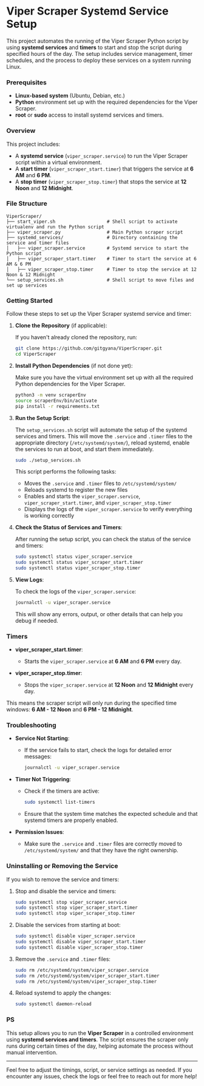 # Viper Scraper Systemd Service Setup

This project automates the running of the Viper Scraper Python script by using **systemd services** and **timers** to start and stop the script during specified hours of the day. The setup includes service management, timer schedules, and the process to deploy these services on a system running Linux.

### Prerequisites

* **Linux-based system** (Ubuntu, Debian, etc.)
* **Python** environment set up with the required dependencies for the Viper Scraper.
* **root** or **sudo** access to install systemd services and timers.

### Overview

This project includes:

* A **systemd service** (`viper_scraper.service`) to run the Viper Scraper script within a virtual environment.
* A **start timer** (`viper_scraper_start.timer`) that triggers the service at **6 AM** and **6 PM**.
* A **stop timer** (`viper_scraper_stop.timer`) that stops the service at **12 Noon** and **12 Midnight**.

### File Structure

```plaintext
ViperScraper/
├── start_viper.sh                   # Shell script to activate virtualenv and run the Python script
├── viper_scraper.py                 # Main Python scraper script
├── systemd_services/                # Directory containing the service and timer files
│   ├── viper_scraper.service        # Systemd service to start the Python script
│   ├── viper_scraper_start.timer    # Timer to start the service at 6 AM & 6 PM
│   ├── viper_scraper_stop.timer     # Timer to stop the service at 12 Noon & 12 Midnight
└── setup_services.sh                # Shell script to move files and set up services
```

### Getting Started

Follow these steps to set up the Viper Scraper systemd service and timer:

1. **Clone the Repository** (if applicable):

   If you haven't already cloned the repository, run:

   ```bash
   git clone https://github.com/gitgyana/ViperScraper.git
   cd ViperScraper
   ```

2. **Install Python Dependencies** (if not done yet):

   Make sure you have the virtual environment set up with all the required Python dependencies for the Viper Scraper.

   ```bash
   python3 -m venv scraperEnv
   source scraperEnv/bin/activate
   pip install -r requirements.txt
   ```

3. **Run the Setup Script**:

   The `setup_services.sh` script will automate the setup of the systemd services and timers. This will move the `.service` and `.timer` files to the appropriate directory (`/etc/systemd/system/`), reload systemd, enable the services to run at boot, and start them immediately.

   ```bash
   sudo ./setup_services.sh
   ```

   This script performs the following tasks:

   * Moves the `.service` and `.timer` files to `/etc/systemd/system/`
   * Reloads systemd to register the new files
   * Enables and starts the `viper_scraper.service`, `viper_scraper_start.timer`, and `viper_scraper_stop.timer`
   * Displays the logs of the `viper_scraper.service` to verify everything is working correctly

4. **Check the Status of Services and Timers**:

   After running the setup script, you can check the status of the service and timers:

   ```bash
   sudo systemctl status viper_scraper.service
   sudo systemctl status viper_scraper_start.timer
   sudo systemctl status viper_scraper_stop.timer
   ```

5. **View Logs**:

   To check the logs of the `viper_scraper.service`:

   ```bash
   journalctl -u viper_scraper.service
   ```

   This will show any errors, output, or other details that can help you debug if needed.

### Timers

* **viper_scraper_start.timer**:

  * Starts the `viper_scraper.service` at **6 AM** and **6 PM** every day.

* **viper_scraper_stop.timer**:

  * Stops the `viper_scraper.service` at **12 Noon** and **12 Midnight** every day.

This means the scraper script will only run during the specified time windows: **6 AM - 12 Noon** and **6 PM - 12 Midnight**.

### Troubleshooting

* **Service Not Starting**:

  * If the service fails to start, check the logs for detailed error messages:

    ```bash
    journalctl -u viper_scraper.service
    ```

* **Timer Not Triggering**:

  * Check if the timers are active:

    ```bash
    sudo systemctl list-timers
    ```
  * Ensure that the system time matches the expected schedule and that systemd timers are properly enabled.

* **Permission Issues**:

  * Make sure the `.service` and `.timer` files are correctly moved to `/etc/systemd/system/` and that they have the right ownership.

### Uninstalling or Removing the Service

If you wish to remove the service and timers:

1. Stop and disable the service and timers:

   ```bash
   sudo systemctl stop viper_scraper.service
   sudo systemctl stop viper_scraper_start.timer
   sudo systemctl stop viper_scraper_stop.timer
   ```

2. Disable the services from starting at boot:

   ```bash
   sudo systemctl disable viper_scraper.service
   sudo systemctl disable viper_scraper_start.timer
   sudo systemctl disable viper_scraper_stop.timer
   ```

3. Remove the `.service` and `.timer` files:

   ```bash
   sudo rm /etc/systemd/system/viper_scraper.service
   sudo rm /etc/systemd/system/viper_scraper_start.timer
   sudo rm /etc/systemd/system/viper_scraper_stop.timer
   ```

4. Reload systemd to apply the changes:

   ```bash
   sudo systemctl daemon-reload
   ```

### PS

This setup allows you to run the **Viper Scraper** in a controlled environment using **systemd services and timers**. The script ensures the scraper only runs during certain times of the day, helping automate the process without manual intervention.

---

Feel free to adjust the timings, script, or service settings as needed. If you encounter any issues, check the logs or feel free to reach out for more help!
